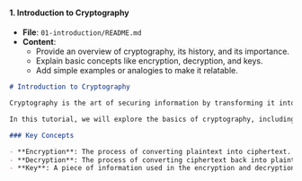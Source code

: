 #### 1. Introduction to Cryptography

- **File**: `01-introduction/README.md`
- **Content**:
  - Provide an overview of cryptography, its history, and its importance.
  - Explain basic concepts like encryption, decryption, and keys.
  - Add simple examples or analogies to make it relatable.

```markdown
# Introduction to Cryptography

Cryptography is the art of securing information by transforming it into an unreadable format unless you have the key to decipher it. It has been used for centuries to protect sensitive data.

In this tutorial, we will explore the basics of cryptography, including the difference between symmetric and asymmetric encryption, hashing, and digital signatures.

### Key Concepts

- **Encryption**: The process of converting plaintext into ciphertext.
- **Decryption**: The process of converting ciphertext back into plaintext.
- **Key**: A piece of information used in the encryption and decryption process.
